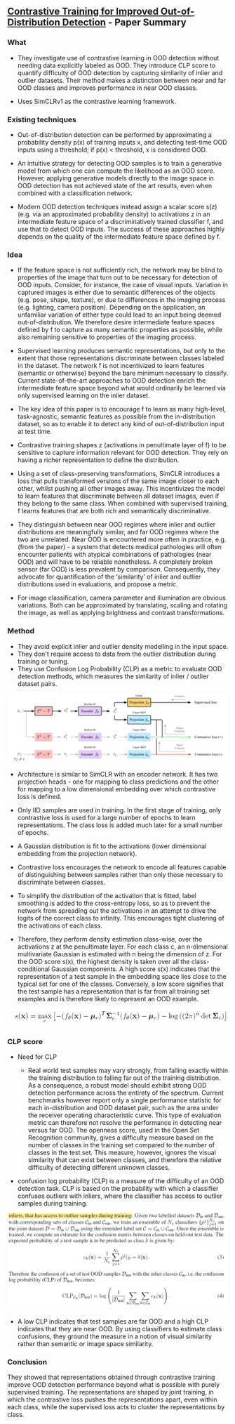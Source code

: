 ## [Contrastive Training for Improved Out-of-Distribution Detection](https://arxiv.org/abs/2007.05566) - Paper Summary

### What
- They investigate use of contrastive learning in OOD detection without needing data explicitly labeled as OOD. They introduce CLP score to quantify difficulty of OOD detection by capturing similarity of inlier and outlier datasets. Their method makes a distinction between near and far OOD classes and improves performance in near OOD classes.

- Uses SimCLRv1 as the contrastive learning framework.

### Existing techniques
- Out-of-distribution detection can be performed by approximating a probability density p(x) of training inputs x, and detecting test-time OOD inputs using a threshold;  if p(x) < threshold, x is considered OOD.

- An intuitive strategy for detecting OOD samples is to train a generative model from which one can compute the likelihood as an OOD score. However, applying generative models directly to the image space in OOD detection has not achieved state of the art results, even when combined with a classification network.

- Modern OOD detection techniques instead assign a scalar score s(z) (e.g. via an approximated probability density) to activations z in an intermediate feature space of a discriminatively trained classifier f, and use that to detect OOD inputs. The success of these approaches highly depends on the quality of the intermediate feature space defined by f.

### Idea
- If the feature space is not sufficiently rich, the network may be blind to properties of the image that turn out to be necessary for detection of OOD inputs. Consider, for instance, the case of visual inputs. Variation in captured images is either due to semantic differences of the objects (e.g. pose, shape, texture), or due to differences in the imaging process (e.g. lighting, camera position). Depending on the application, an unfamiliar variation of either type could lead to an input being deemed out-of-distribution. We therefore desire intermediate feature spaces defined by f to capture as many semantic properties as possible, while also remaining sensitive to properties of the imaging process.

- Supervised learning produces semantic representations, but only to the extent that those representations discriminate between classes labeled in the dataset. The network f is not incentivized to learn features (semantic or otherwise) beyond the bare minimum necessary to classify. Current state-of-the-art approaches to OOD detection enrich the intermediate feature space beyond what would ordinarily be learned via only supervised learning on the inlier dataset.

- The key idea of this paper is to encourage f to learn as many high-level, task-agnostic, semantic features as possible from the in-distribution dataset, so as to enable it to detect any kind of out-of-distribution input at test time. 

- Contrastive training shapes z (activations in penultimate layer of f) to be sensitive to capture information relevant for OOD detection. They rely on having a richer representation to define the distribution.

- Using a set of class-preserving transformations, SimCLR introduces a loss that pulls transformed versions of the same image closer to each other, whilst pushing all other images away. This incentivizes the model to learn features that discriminate between all dataset images, even if they belong to the same class. When combined with supervised training, f learns features that are both rich and semantically discriminative.

- They distinguish between near OOD regimes where inlier and outlier distributions are meaningfully similar, and far OOD regimes where the two are unrelated. Near OOD is encountered more often in practice, e.g. (from the paper) - a system that detects medical pathologies will often encounter patients with atypical combinations of pathologies  (near OOD) and will have to be reliable nonetheless. A completely broken sensor (far OOD) is less prevalent by comparison. Consequently, they advocate for quantification of the ‘similarity’ of inlier and outlier distributions used in evaluations, and propose a metric.

- For image classification, camera parameter and illumination are obvious variations. Both can be approximated by translating, scaling and rotating the image, as well as applying brightness and contrast transformations.


### Method
- They avoid explicit inlier and outlier density modelling in the input space.
- They don't require access to data from the outlier distribution during training or tuning.
- They use Confusion Log Probability (CLP) as a metric to evaluate OOD detection methods, which measures the similarity of inlier / outlier dataset pairs.

<img src="../paperSummaries/contrastiveTrainingForOOD1.PNG?raw=true"/>

- Architecture is similar to SimCLR with an encoder network. It has two projection heads - one for mapping to class predictions and the other for mapping to a low dimensional embedding over which contrastive loss is defined.

- Only IID samples are used in training. In the first stage of training, only contrastive loss is used for a large number of epochs to learn representations. The class loss is added much later for a small number of epochs.

- A Gaussian distribution is fit to the activations (lower dimensional embedding from the projection network).

- Contrastive loss encourages the network to encode all features capable of distinguishing between samples rather than only those necessary to discriminate between classes. 

- To simplify the distribution of the activation that is fitted, label smoothing is added to the cross-entropy loss, so as to prevent the network from spreading out the activations in an attempt to drive the logits of the correct class to infinity. This encourages tight clustering of the activations of each class.

- Therefore, they perform density estimation class-wise, over the activations z at the penultimate layer. For each class c, an n-dimensional multivariate Gaussian is estimated with n being the dimension of z. For the OOD score s(x), the highest density is taken over all the class-conditional Gaussian components. A high score s(x) indicates that the representation of a test sample in the embedding space lies close to the typical set for one of the  classes. Conversely, a low score signifies that the test sample has a representation that is far from all training set examples and is therefore likely to represent an OOD example.

<img src="../paperSummaries/contrastiveTrainingForOOD2.PNG?raw=true"/>

### CLP score
- Need for CLP 
    - Real world test samples may vary strongly, from falling exactly within the training distribution to falling far out of the training distribution. As a consequence, a robust model should exhibit strong OOD detection performance across the entirety of the spectrum. Current benchmarks however report only a single performance statistic for each in-distribution and OOD dataset pair, such as the area under the receiver operating characteristic curve. This type of evaluation metric can therefore not resolve the performance in detecting near versus far OOD. The openness score, used in the Open Set Recognition community, gives a difficulty measure based on the number of classes in the training set compared to the number of classes in the test set. This measure, however, ignores the visual similarity that can exist between classes, and therefore the relative difficulty of detecting different unknown classes.

- confusion log probability (CLP) is a measure of the difficulty of an OOD detection task. CLP is based on the probability with which a classifier confuses outliers with inliers, where the classifier has access to outlier samples during training.

<img src="../paperSummaries/contrastiveTrainingForOOD3.PNG?raw=true"/>

- A low CLP indicates that test samples are far OOD and a high CLP indicates that they are near OOD.  By using classifiers to estimate class confusions, they ground the measure in a notion of visual similarity rather than semantic or image space similarity.

### Conclusion
They showed that representations obtained through contrastive training improve OOD detection performance beyond what is possible with purely supervised training. The representations are shaped by joint training, in which the contrastive loss pushes the representations apart, even within each class, while the supervised loss acts to cluster the representations by class.
